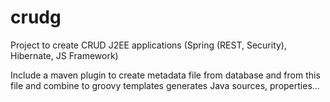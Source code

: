 # crudg
Project to create CRUD J2EE applications (Spring (REST, Security), Hibernate, JS Framework)

Include a maven plugin to create metadata file from database and from this file and combine to groovy templates generates Java sources, properties...
